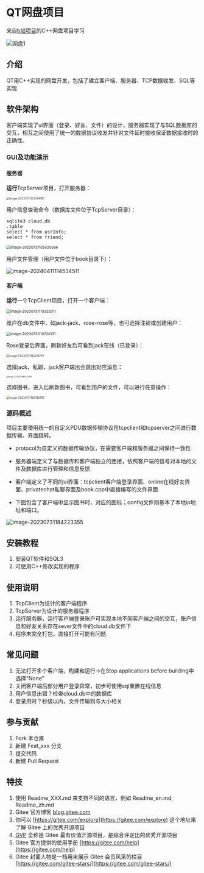 # QT网盘项目

来自[b站项目](https://www.bilibili.com/video/BV1bR4y1774v/?spm_id_from=333.999.0.0)的C++网盘项目学习

![网盘1](图片/网盘1-1678981548229.png)

## 介绍
QT用C++实现的网盘开发，包括了建立客户端、服务器、TCP数据收发、SQL等实现

## 软件架构
客户端实现了ui界面（登录、好友、文件）的设计，服务器实现了与SQL数据库的交互，相互之间使用了统一的数据协议收发并针对文件延时接收保证数据接收时的正确性。

### GUI及功能演示

#### 服务器

**运行**TcpServer项目，打开服务器：

<img src="图片/image-20230731102348561.png" alt="image-20230731102348561" style="zoom:50%;" />



用户信息查询命令（数据库文件位于TcpServer目录）：

```sqlite
sqlite3 cloud.db             
.table
select * from usrInfo;     
select * from friend;                                                                 
```

<img src="图片/image-20230731105420586.png" alt="image-20230731105420586" style="zoom: 67%;" />



用户文件管理（用户文件位于book目录下）：

![image-20240411114534511](E:\Qt_network_disk\图片\文件管理.png)

#### 客户端

**运行**一个TcpClient项目，打开一个客户端：

<img src="图片/image-20230731110332011.png" alt="image-20230731110332011" style="zoom:67%;" />

账户在db文件中，如jack-jack、rose-rose等，也可选择注销或创建用户：

<img src="图片/image-20230731110720131.png" alt="image-20230731110720131" style="zoom:67%;" />



Rose登录后界面，刷新好友后可看到jack在线（已登录）：

<img src="图片/image-20230731182213707.png" alt="image-20230731182213707" style="zoom:50%;" />



选择jack，私聊，jack客户端出会跳出对应消息：

<img src="图片/image-20230731182432493.png" alt="image-20230731182432493" style="zoom: 33%;" />



选择图书，进入后刷新图书，可看到用户的文件，可以进行任意操作：

<img src="图片/image-20230731182740997.png" alt="image-20230731182740997" style="zoom: 50%;" />

### 源码概述

项目主要使用统一的自定义PDU数据传输协议在tcpclient和tcpserver之间进行数据传输、界面跳转。

* protocol为自定义的数据传输协议，在需要客户端和服务器之间保持一致性

* 服务器端定义了与数据库和客户端独立的连接，依照客户端的信号对本地的文件及数据库进行管理和信息反馈

* 客户端定义了不同的ui界面：tcpclient客户端登录界面、online在线好友界面、privatechat私聊界面及book.cpp中直接编写的文件界面

* 下图包含了客户端中显示图书时，对应的图标；config文件则基本了本地ip地址和端口。

![image-20230731184223355](图片/image-20230731184223355.png)



## 安装教程

1.  安装QT软件和SQL3
2.  可使用C++修改实现的程序

## 使用说明

1.  TcpClient为设计的客户端程序
2.  TcpServer为设计的服务器程序
3.  运行服务器，运行客户端登录账户可实现本地不同客户端之间的交互，账户信息和好友关系存在sever文件中的cloud.db文件下
4.  程序未完全打包，直接打开可能有问题

## 常见问题

1. 无法打开多个客户端，构建和运行->在Stop applications before building中选择“None”
2. 关闭客户端后部分用户登录异常，初步可使用sql重置在线信息
3. 用户信息出错？检查cloud.db中的数据库
4. 登录用时？秒级以内，文件传输则与大小相关

## 参与贡献

1.  Fork 本仓库
2.  新建 Feat_xxx 分支
3.  提交代码
4.  新建 Pull Request


## 特技

1.  使用 Readme\_XXX.md 来支持不同的语言，例如 Readme\_en.md, Readme\_zh.md
2.  Gitee 官方博客 [blog.gitee.com](https://blog.gitee.com)
3.  你可以 [https://gitee.com/explore](https://gitee.com/explore) 这个地址来了解 Gitee 上的优秀开源项目
4.  [GVP](https://gitee.com/gvp) 全称是 Gitee 最有价值开源项目，是综合评定出的优秀开源项目
5.  Gitee 官方提供的使用手册 [https://gitee.com/help](https://gitee.com/help)
6.  Gitee 封面人物是一档用来展示 Gitee 会员风采的栏目 [https://gitee.com/gitee-stars/](https://gitee.com/gitee-stars/)
